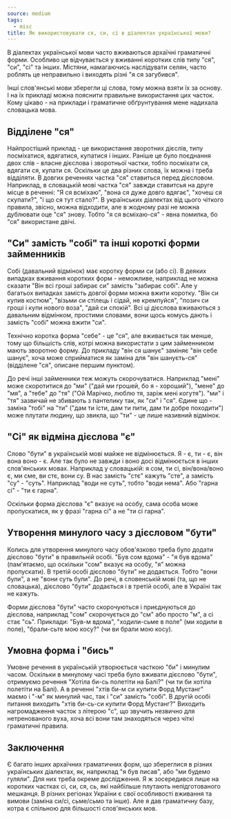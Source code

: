 ```yaml
---
source: medium
tags:
  - misc
title: Як використовувати ся, си, сі в діалектах української мови?
---
```


В діалектах української мови часто вживаються архаїчні граматичні форми. 
Особливо це відчувається у вживанні коротких слів типу "ся", "си", "сі" та інших. 
Містяни, намагаючись наслідувати селян, часто роблять це неправильно і виходять різні "я ся загубився".

Інші слов'янські мови зберегли ці слова, тому можна взяти їх за основу.
І на їх прикладі можна пояснити правильне використання цих часток.
Кому цікаво - на приклади і граматичне обґрунтування мене надихала словацька мова.

## Відділене "ся"

Найпростіший приклад - це використання зворотних дієслів, типу посміхатися, вдягатися, купатися і інших.
Раніше це було поєднання двох слів - власне дієслова і зворотньої частки, тобто посміхати ся, вдягати ся, купати ся.
Оскільки це два різних слова, їх можна і треба відділяти.
В довгих реченнях частка "ся" ставиться перед дієсловом.
Наприклад, в словацькій мові частка "ся" завжди ставитсья на друге місце в реченні: 
"Я ся всміхаю", "вона ся дуже довго вдягає", "хочеш ся скупати?", "і що ся тут стало?".
В українських діалектах від цього чіткого правила, звісно, можна відходити, але в жодному разі не можна дублювати оце "ся" знову.
Тобто "я ся всміхаю-ся" - явна помилка, бо "ся" використане двічі.

## "Си" замість "собі" та інші короткі форми займенників

Собі (давальний відмінок) має коротку форми си (або сі).
В деяких випадках вживання коротких форм - неможливе, наприклад не можна сказати "Він всі гроші забирає си" замість "забирає собі".
Але у багатьох випадках замість довгої форми можна вжити коротку.
"Він си купив костюм", "візьми си стілець і сідай, не кремпуйся", "позич си гроші і купи нового воза", "дай си спокій".
Всі ці дієслова вживаються з давальним відмінком, простими словами, вони щось комусь дають і замість "собі" можна вжити "си".

Технічно коротка форма "себе" - це "ся", але вживається так менше, тому що більшість слів, котрі можна використати з цим займенником мають зворотню форму.
До прикладу "він ся шанує" заміняє "він себе шанує", хоча може сприйматися як заміна для "він шануєть-ся" (відділене "ся", описане першим пунктом).

До речі інші займенники теж можуть скорочуватися.
Наприклад "мені" може скоротитися до "ми" ("дай ми грошей, бо я - хороший"), "мене" до "мя", а "тебе" до "тя" ("Ой Марічко, люблю тя, заріж мені когутя").
"ми" і "тя" зазвичай не збивають з пантелику так, як "си" і "ся".
Єдине що - заміна "тобі" на "ти" ("дам ти їсти, дам ти пити, дам ти добре походити") може плутати людину, що звикла, що "ти" - це лише називний відмінок.

## "Сі" як відміна дієслова "є"

Слово "бути" в українській мові майже не відмінюється.
Я - є, ти - є, він вона воно - є.
Але так було не завжди і воно досі відмінюється в інших слов'янських мовах.
Наприклад у словацькій: я сом, ти сі, він/вона/воно є, ми сме, ви стє, вони су.
В нас замість "стє" кажуть "сте", а замість "су" - "суть".
Наприклад "води не суть", тобто "води нема".
Або "гарна сі" - "ти є гарна".

Оскільки форма дієслова "є" вказує на особу, сама особа може пропускатися, як у фразі "гарна сі" а не "ти сі гарна".

## Утворення минулого часу з дієсловом "бути"

Колись для утворення минулого часу обов'язково треба було додати дієслово "бути" в правильній особі.
"Був сом вдома" - "я був вдома" (пам'ятаємо, що оскільки "сом" вказує на особу, "я" можна пропускати).
В третій особі дієслово "бути" не додається.
Тобто "вони були", а не "вони суть були".
До речі, в словенській мові (та, що не словацька), дієслово "бути" додається і в третій особі, але в Україні так не кажуть.

Форми дієслова "бути" часто скорочуються і приєднуються до дієслова, наприклад "сом" скорочується до "см" або просто "м", а сі стає "сь".
Приклади: "Був-м вдома", "ходили-сьме в поле" (ми ходили в поле), "брали-сьте мою косу?" (чи ви брали мою косу).

## Умовна форма і "бись"

Умовне речення в українській утворюється часткою "би" і минулим часом.
Оскільки в минулому часі треба було вживати дієслово "бути", отримуємо речення "Хотіла би-сь полетіти на Балі?" (чи ти би хотіла полетіти на Балі).
А в реченні "хтів би-м си купити Форд Мустанг" маємо і "-м" як минулий час, так і "си" замість "собі".
В другій особі питання виходить "хтів би-сь-си купити Форд Мустанг?"
Виходить нагромадження часток з літерою "с", що звучить незвично для нетренованого вуха, хоча всі вони там знаходяться через чіткі граматичні правила.

## Заключення

Є багато інших архаїчних граматичних форм, що збереглися в різних українських діалектах, як, наприклад "я був писав", або "ми будемо гуляли".
Для них треба окреме дослідження.
Я ж зосередився лише на коротких частках сі, си, ся, сь, які найбільше плутають непідготованого мешканця.
В різних регіонах України є свої особливості вживання та вимови (заміна си/сі, сьме/сьмо та інше).
Але я дав граматичну базу, котра є спільною для більшості слов'янських мов.
